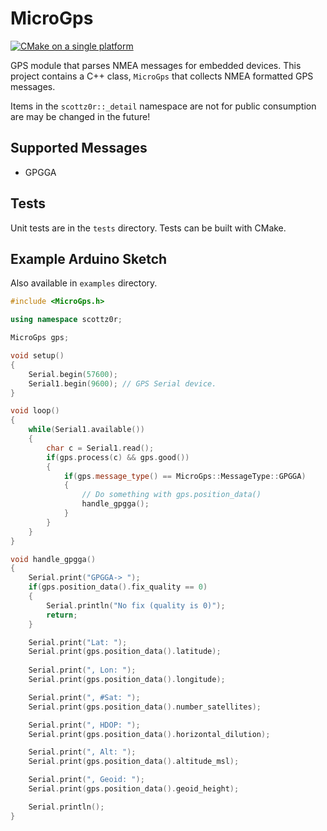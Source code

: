 # MicroGps

[![CMake on a single platform](https://github.com/Scottz0r/MicroGps/actions/workflows/cmake-single-platform.yml/badge.svg)](https://github.com/Scottz0r/MicroGps/actions/workflows/cmake-single-platform.yml)

GPS module that parses NMEA messages for embedded devices. This project contains a C++ class, `MicroGps` that collects NMEA formatted GPS messages.

Items in the `scottz0r::_detail` namespace are not for public consumption are may be changed in the future!

## Supported Messages

- GPGGA

## Tests

Unit tests are in the `tests` directory. Tests can be built with CMake.

## Example Arduino Sketch

Also available in `examples` directory.

```c++
#include <MicroGps.h>

using namespace scottz0r;

MicroGps gps;

void setup()
{
    Serial.begin(57600);
    Serial1.begin(9600); // GPS Serial device.
}

void loop()
{
    while(Serial1.available())
    {
        char c = Serial1.read();
        if(gps.process(c) && gps.good())
        {
            if(gps.message_type() == MicroGps::MessageType::GPGGA)
            {
                // Do something with gps.position_data()
                handle_gpgga();
            }
        }
    }
}

void handle_gpgga()
{
    Serial.print("GPGGA-> ");
    if(gps.position_data().fix_quality == 0)
    {
        Serial.println("No fix (quality is 0)");
        return;
    }

    Serial.print("Lat: ");
    Serial.print(gps.position_data().latitude);
    
    Serial.print(", Lon: ");
    Serial.print(gps.position_data().longitude);

    Serial.print(", #Sat: ");
    Serial.print(gps.position_data().number_satellites);

    Serial.print(", HDOP: ");
    Serial.print(gps.position_data().horizontal_dilution);

    Serial.print(", Alt: ");
    Serial.print(gps.position_data().altitude_msl);

    Serial.print(", Geoid: ");
    Serial.print(gps.position_data().geoid_height);

    Serial.println();
}

```
